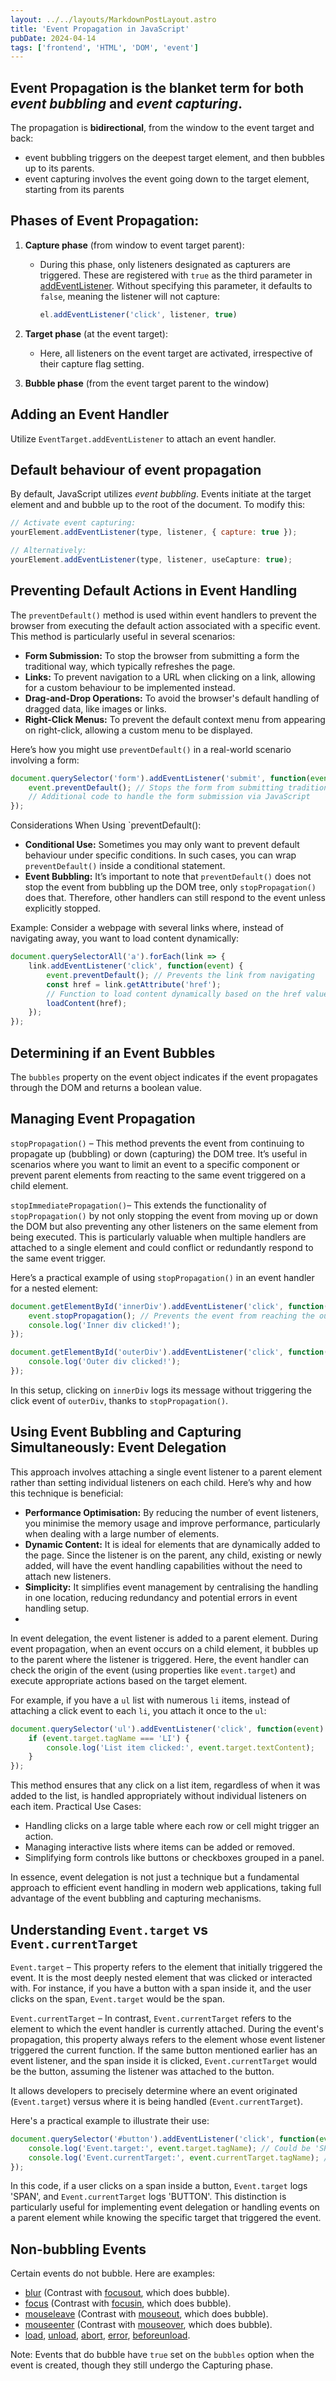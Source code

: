 ```yaml
---
layout: ../../layouts/MarkdownPostLayout.astro
title: 'Event Propagation in JavaScript'
pubDate: 2024-04-14
tags: ['frontend', 'HTML', 'DOM', 'event']
---
```

## Event Propagation is the blanket term for both *event bubbling* and *event capturing*.
The propagation is **bidirectional**, from the window to the event target and back:
- event bubbling triggers on the deepest target element, and then bubbles up to its parents. 
- event capturing involves the event going down to the target element, starting from its parents
  
## Phases of Event Propagation:
1. **Capture phase** (from window to event target parent):
	- During this phase, only listeners designated as capturers are triggered. These are registered with `true` as the third parameter in [addEventListener](https://developer.mozilla.org/en-US/docs/Web/API/EventTarget/addEventListener). Without specifying this parameter, it defaults to `false`, meaning the listener will not capture:
		```javascript
		el.addEventListener('click', listener, true)
		```

2. **Target phase** (at the event target):
    - Here, all listeners on the event target are activated, irrespective of their capture flag setting.
3. **Bubble phase** (from the event target parent to the window)
## Adding an Event Handler
Utilize `EventTarget.addEventListener` to attach an event handler.
## Default behaviour of event propagation
By default, JavaScript utilizes _event bubbling_. Events initiate at the target element and and bubble up to the root of the document. To modify this: 

```javascript
// Activate event capturing:
yourElement.addEventListener(type, listener, { capture: true });

// Alternatively:
yourElement.addEventListener(type, listener, useCapture: true);
```
## Preventing Default Actions in Event Handling

The `preventDefault()` method is used within event handlers to prevent the browser from executing the default action associated with a specific event. This method is particularly useful in several scenarios:
- **Form Submission:** To stop the browser from submitting a form the traditional way, which typically refreshes the page.
- **Links:** To prevent navigation to a URL when clicking on a link, allowing for a custom behaviour to be implemented instead.
- **Drag-and-Drop Operations:** To avoid the browser's default handling of dragged data, like images or links.
- **Right-Click Menus:** To prevent the default context menu from appearing on right-click, allowing a custom menu to be displayed.

Here’s how you might use `preventDefault()` in a real-world scenario involving a form:

```javascript
document.querySelector('form').addEventListener('submit', function(event) {
    event.preventDefault(); // Stops the form from submitting traditionally
    // Additional code to handle the form submission via JavaScript
});
```

 Considerations When Using `preventDefault():
- **Conditional Use:** Sometimes you may only want to prevent default behaviour under specific conditions. In such cases, you can wrap `preventDefault()` inside a conditional statement.
- **Event Bubbling:** It’s important to note that `preventDefault()` does not stop the event from bubbling up the DOM tree, only `stopPropagation()` does that. Therefore, other handlers can still respond to the event unless explicitly stopped.

Example:  Consider a webpage with several links where, instead of navigating away, you want to load content dynamically:

```javascript
document.querySelectorAll('a').forEach(link => {
    link.addEventListener('click', function(event) {
        event.preventDefault(); // Prevents the link from navigating
        const href = link.getAttribute('href');
        // Function to load content dynamically based on the href value
        loadContent(href);
    });
});
```
## Determining if an Event Bubbles
The `bubbles` property on the event object indicates if the event propagates through the DOM and returns a boolean value.
## Managing Event Propagation
`stopPropagation()` – This method prevents the event from continuing to propagate up (bubbling) or down (capturing) the DOM tree. It’s useful in scenarios where you want to limit an event to a specific component or prevent parent elements from reacting to the same event triggered on a child element.

`stopImmediatePropagation()`– This extends the functionality of `stopPropagation()` by not only stopping the event from moving up or down the DOM but also preventing any other listeners on the same element from being executed. This is particularly valuable when multiple handlers are attached to a single element and could conflict or redundantly respond to the same event trigger.

Here’s a practical example of using `stopPropagation()` in an event handler for a nested element:
```javascript
document.getElementById('innerDiv').addEventListener('click', function(event) {
    event.stopPropagation(); // Prevents the event from reaching the outer div
    console.log('Inner div clicked!');
});

document.getElementById('outerDiv').addEventListener('click', function() {
    console.log('Outer div clicked!');
});
```

In this setup, clicking on `innerDiv` logs its message without triggering the click event of `outerDiv`, thanks to `stopPropagation()`.
## Using Event Bubbling and Capturing Simultaneously: Event Delegation

This approach involves attaching a single event listener to a parent element rather than setting individual listeners on each child. Here’s why and how this technique is beneficial:
- **Performance Optimisation:** By reducing the number of event listeners, you minimise the memory usage and improve performance, particularly when dealing with a large number of elements.
- **Dynamic Content:** It is ideal for elements that are dynamically added to the page. Since the listener is on the parent, any child, existing or newly added, will have the event handling capabilities without the need to attach new listeners.
- **Simplicity:** It simplifies event management by centralising the handling in one location, reducing redundancy and potential errors in event handling setup.
- 
In event delegation, the event listener is added to a parent element. During event propagation, when an event occurs on a child element, it bubbles up to the parent where the listener is triggered. Here, the event handler can check the origin of the event (using properties like `event.target`) and execute appropriate actions based on the target element.

For example, if you have a `ul` list with numerous `li` items, instead of attaching a click event to each `li`, you attach it once to the `ul`:

```javascript
document.querySelector('ul').addEventListener('click', function(event) {
    if (event.target.tagName === 'LI') {
        console.log('List item clicked:', event.target.textContent);
    }
});
```

This method ensures that any click on a list item, regardless of when it was added to the list, is handled appropriately without individual listeners on each item. Practical Use Cases:
- Handling clicks on a large table where each row or cell might trigger an action.
- Managing interactive lists where items can be added or removed.
- Simplifying form controls like buttons or checkboxes grouped in a panel.

In essence, event delegation is not just a technique but a fundamental approach to efficient event handling in modern web applications, taking full advantage of the event bubbling and capturing mechanisms.
## Understanding `Event.target` vs `Event.currentTarget`
`Event.target` – This property refers to the element that initially triggered the event. It is the most deeply nested element that was clicked or interacted with. For instance, if you have a button with a span inside it, and the user clicks on the span, `Event.target` would be the span.

`Event.currentTarget` – In contrast, `Event.currentTarget` refers to the element to which the event handler is currently attached. During the event's propagation, this property always refers to the element whose event listener triggered the current function. If the same button mentioned earlier has an event listener, and the span inside it is clicked, `Event.currentTarget` would be the button, assuming the listener was attached to the button.

It allows developers to precisely determine where an event originated (`Event.target`) versus where it is being handled (`Event.currentTarget`).

Here's a practical example to illustrate their use:

```javascript
document.querySelector('#button').addEventListener('click', function(event) {
    console.log('Event.target:', event.target.tagName); // Could be 'SPAN'
    console.log('Event.currentTarget:', event.currentTarget.tagName); // Always 'BUTTON'
});
```

In this code, if a user clicks on a span inside a button, `Event.target` logs 'SPAN', and `Event.currentTarget` logs 'BUTTON'. This distinction is particularly useful for implementing event delegation or handling events on a parent element while knowing the specific target that triggered the event.
## Non-bubbling Events
Certain events do not bubble. Here are examples:
- [blur](https://developer.mozilla.org/en-US/docs/Web/API/Element/blur_event) (Contrast with [focusout](https://developer.mozilla.org/en-US/docs/Web/API/Element/focusout_event), which does bubble).
- [focus](https://developer.mozilla.org/en-US/docs/Web/API/Element/focus_event) (Contrast with [focusin](https://developer.mozilla.org/en-US/docs/Web/API/Element/focusin_event), which does bubble).
- [mouseleave](https://developer.mozilla.org/en-US/docs/Web/API/Element/mouseleave_event) (Contrast with [mouseout](https://developer.mozilla.org/en-US/docs/Web/API/Element/mouseout_event), which does bubble).
- [mouseenter](https://developer.mozilla.org/en-US/docs/Web/API/Element/mouseenter_event) (Contrast with [mouseover](https://transang.me/everything-about-event-bubbling/mouseover), which does bubble).
- [load](https://developer.mozilla.org/en-US/docs/Web/API/Window/load_event), [unload](https://developer.mozilla.org/en-US/docs/Web/API/Window/unload_event), [abort](https://developer.mozilla.org/en-US/docs/Web/API/HTMLMediaElement/abort_event), [error](https://developer.mozilla.org/en-US/docs/Web/API/Element/error_event), [beforeunload](https://developer.mozilla.org/en-US/docs/Web/API/Window/beforeunload_event).

Note: Events that do bubble have `true` set on the `bubbles` option when the event is created, though they still undergo the Capturing phase.

